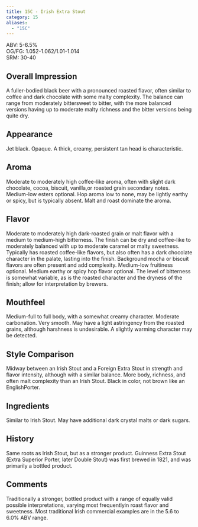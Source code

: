 ```yaml
---
title: 15C - Irish Extra Stout
category: 15
aliases: 
  - "15C"
---
```


ABV: 5-6.5%  
OG/FG: 1.052-1.062/1.01-1.014  
SRM: 30-40  

## Overall Impression
A fuller-bodied black beer with a pronounced roasted flavor, often similar to coffee and dark chocolate with some malty complexity. The balance can range from moderately bittersweet to bitter, with the more balanced versions having up to moderate malty richness and the bitter versions being quite dry.

## Appearance
Jet black. Opaque. A thick, creamy, persistent tan head is characteristic.

## Aroma
Moderate to moderately high coffee-like aroma, often with slight dark chocolate, cocoa, biscuit, vanilla,or roasted grain secondary notes. Medium-low esters optional. Hop aroma low to none, may be lightly earthy or spicy, but is typically absent. Malt and roast dominate the aroma.

## Flavor
Moderate to moderately high dark-roasted grain or malt flavor with a medium to medium-high bitterness. The finish can be dry and coffee-like to moderately balanced with up to moderate caramel or malty sweetness. Typically has roasted coffee-like flavors, but also often has a dark chocolate character in the palate, lasting into the finish. Background mocha or biscuit flavors are often present and add complexity. Medium-low fruitiness optional. Medium earthy or spicy hop flavor optional. The level of bitterness is somewhat variable, as is the roasted character and the dryness of the finish; allow for interpretation by brewers.

## Mouthfeel
Medium-full to full body, with a somewhat creamy character. Moderate carbonation. Very smooth. May have a light astringency from the roasted grains, although harshness is undesirable. A slightly warming character may be detected.

## Style Comparison
Midway between an Irish Stout and a Foreign Extra Stout in strength and flavor intensity, although with a similar balance. More body, richness, and often malt complexity than an Irish Stout. Black in color, not brown like an EnglishPorter.

## Ingredients
Similar to Irish Stout. May have additional dark crystal malts or dark sugars.

## History
Same roots as Irish Stout, but as a stronger product. Guinness Extra Stout (Extra Superior Porter, later Double Stout) was first brewed in 1821, and was primarily a bottled product.

## Comments
Traditionally a stronger, bottled product with a range of equally valid possible interpretations, varying most frequentlyin roast flavor and sweetness. Most traditional Irish commercial examples are in the 5.6 to 6.0% ABV range.